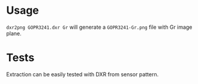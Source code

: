 # Usage

`dxr2png GOPR3241.dxr Gr` will generate a `GOPR3241-Gr.png` file with Gr image plane.

# Tests

Extraction can be easily tested with DXR from sensor pattern.

